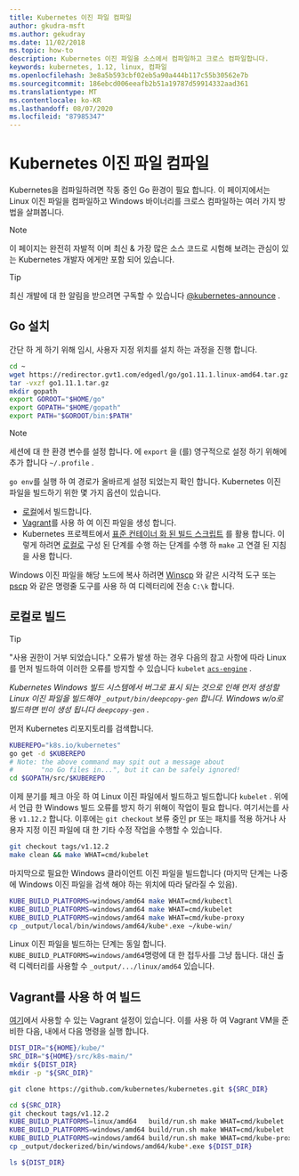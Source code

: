 ```yaml
---
title: Kubernetes 이진 파일 컴파일
author: gkudra-msft
ms.author: gekudray
ms.date: 11/02/2018
ms.topic: how-to
description: Kubernetes 이진 파일을 소스에서 컴파일하고 크로스 컴파일합니다.
keywords: kubernetes, 1.12, linux, 컴파일
ms.openlocfilehash: 3e8a5b593cbf02eb5a90a444b117c55b30562e7b
ms.sourcegitcommit: 186ebcd006eeafb2b51a19787d59914332aad361
ms.translationtype: MT
ms.contentlocale: ko-KR
ms.lasthandoff: 08/07/2020
ms.locfileid: "87985347"
---
```

# <a name="compiling-kubernetes-binaries"></a>Kubernetes 이진 파일 컴파일 #
Kubernetes을 컴파일하려면 작동 중인 Go 환경이 필요 합니다. 이 페이지에서는 Linux 이진 파일을 컴파일하고 Windows 바이너리를 크로스 컴파일하는 여러 가지 방법을 살펴봅니다.
> [!NOTE]
> 이 페이지는 완전히 자발적 이며 최신 & 가장 많은 소스 코드로 시험해 보려는 관심이 있는 Kubernetes 개발자 에게만 포함 되어 있습니다.

> [!tip]
> 최신 개발에 대 한 알림을 받으려면 구독할 수 있습니다 [@kubernetes-announce](https://groups.google.com/forum/#!forum/kubernetes-announce) .

## <a name="installing-go"></a>Go 설치 ##
간단 하 게 하기 위해 임시, 사용자 지정 위치를 설치 하는 과정을 진행 합니다.

```bash
cd ~
wget https://redirector.gvt1.com/edgedl/go/go1.11.1.linux-amd64.tar.gz -O go1.11.1.tar.gz
tar -vxzf go1.11.1.tar.gz
mkdir gopath
export GOROOT="$HOME/go"
export GOPATH="$HOME/gopath"
export PATH="$GOROOT/bin:$PATH"
```

> [!Note]
> 세션에 대 한 환경 변수를 설정 합니다. 에 `export` 을 (를) 영구적으로 설정 하기 위해에 추가 합니다 `~/.profile` .

`go env`를 실행 하 여 경로가 올바르게 설정 되었는지 확인 합니다. Kubernetes 이진 파일을 빌드하기 위한 몇 가지 옵션이 있습니다.

  - [로컬](#build-locally)에서 빌드합니다.
  - [Vagrant](#build-with-vagrant)를 사용 하 여 이진 파일을 생성 합니다.
  - Kubernetes 프로젝트에서 [표준 컨테이너 화 된 빌드 스크립트](https://github.com/kubernetes/kubernetes/tree/master/build#key-scripts) 를 활용 합니다. 이렇게 하려면 [로컬로](#build-locally) 구성 된 단계를 수행 하는 단계를 수행 하 `make` 고 연결 된 지침을 사용 합니다.

Windows 이진 파일을 해당 노드에 복사 하려면 [Winscp](https://winscp.net/eng/download.php) 와 같은 시각적 도구 또는 [pscp](https://www.chiark.greenend.org.uk/~sgtatham/putty/latest.html) 와 같은 명령줄 도구를 사용 하 여 디렉터리에 전송 `C:\k` 합니다.


## <a name="building-locally"></a>로컬로 빌드 ##
> [!Tip]
> "사용 권한이 거부 되었습니다." 오류가 발생 하는 경우 다음의 참고 사항에 따라 Linux를 먼저 빌드하여 이러한 오류를 방지할 수 있습니다 `kubelet` [`acs-engine`](https://github.com/Azure/acs-engine/blob/master/scripts/build-windows-k8s.sh#L176) .
>
> _Kubernetes Windows 빌드 시스템에서 버그로 표시 되는 것으로 인해 먼저 생성할 Linux 이진 파일을 빌드해야 `_output/bin/deepcopy-gen` 합니다. Windows w/o로 빌드하면 빈이 생성 됩니다 `deepcopy-gen` ._

먼저 Kubernetes 리포지토리를 검색합니다.

```bash
KUBEREPO="k8s.io/kubernetes"
go get -d $KUBEREPO
# Note: the above command may spit out a message about
#       "no Go files in...", but it can be safely ignored!
cd $GOPATH/src/$KUBEREPO
```

이제 분기를 체크 아웃 하 여 Linux 이진 파일에서 빌드하고 빌드합니다 `kubelet` . 위에서 언급 한 Windows 빌드 오류를 방지 하기 위해이 작업이 필요 합니다. 여기서는를 사용 `v1.12.2` 합니다. 이후에는 `git checkout` 보류 중인 pr 또는 패치를 적용 하거나 사용자 지정 이진 파일에 대 한 기타 수정 작업을 수행할 수 있습니다.

```bash
git checkout tags/v1.12.2
make clean && make WHAT=cmd/kubelet
```

마지막으로 필요한 Windows 클라이언트 이진 파일을 빌드합니다 (마지막 단계는 나중에 Windows 이진 파일을 검색 해야 하는 위치에 따라 달라질 수 있음).

```bash
KUBE_BUILD_PLATFORMS=windows/amd64 make WHAT=cmd/kubectl
KUBE_BUILD_PLATFORMS=windows/amd64 make WHAT=cmd/kubelet
KUBE_BUILD_PLATFORMS=windows/amd64 make WHAT=cmd/kube-proxy
cp _output/local/bin/windows/amd64/kube*.exe ~/kube-win/
```

Linux 이진 파일을 빌드하는 단계는 동일 합니다. `KUBE_BUILD_PLATFORMS=windows/amd64`명령에 대 한 접두사를 그냥 둡니다. 대신 출력 디렉터리를 사용할 수 `_output/.../linux/amd64` 있습니다.


## <a name="build-with-vagrant"></a>Vagrant를 사용 하 여 빌드 ##
[여기](https://github.com/Microsoft/SDN/tree/master/Kubernetes/linux/vagrant)에서 사용할 수 있는 Vagrant 설정이 있습니다. 이를 사용 하 여 Vagrant VM을 준비한 다음, 내에서 다음 명령을 실행 합니다.

```bash
DIST_DIR="${HOME}/kube/"
SRC_DIR="${HOME}/src/k8s-main/"
mkdir ${DIST_DIR}
mkdir -p "${SRC_DIR}"

git clone https://github.com/kubernetes/kubernetes.git ${SRC_DIR}

cd ${SRC_DIR}
git checkout tags/v1.12.2
KUBE_BUILD_PLATFORMS=linux/amd64   build/run.sh make WHAT=cmd/kubelet
KUBE_BUILD_PLATFORMS=windows/amd64 build/run.sh make WHAT=cmd/kubelet
KUBE_BUILD_PLATFORMS=windows/amd64 build/run.sh make WHAT=cmd/kube-proxy
cp _output/dockerized/bin/windows/amd64/kube*.exe ${DIST_DIR}

ls ${DIST_DIR}
```

